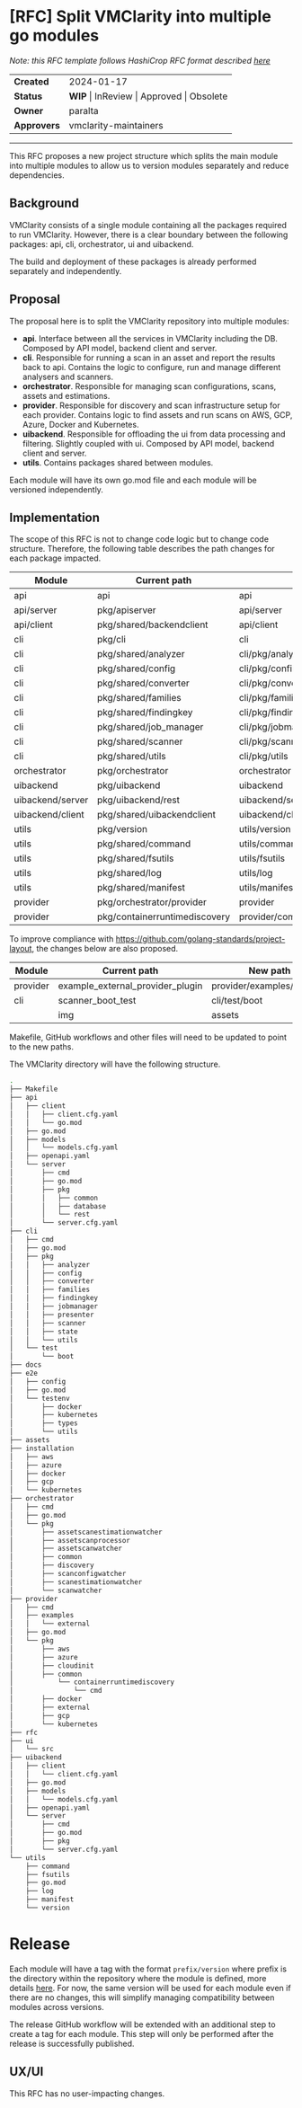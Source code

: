 # [RFC] Split VMClarity into multiple go modules

*Note: this RFC template follows HashiCrop RFC format described [here](https://works.hashicorp.com/articles/rfc-template)*

|               |                                             |
| ------------- | ------------------------------------------- |
| **Created**   | 2024-01-17                                  |
| **Status**    | **WIP** \| InReview \| Approved \| Obsolete |
| **Owner**     | paralta                                     |
| **Approvers** | vmclarity-maintainers                       |

---

This RFC proposes a new project structure which splits the main module into multiple modules to allow us to version modules separately and reduce dependencies.

## Background

VMClarity consists of a single module containing all the packages required to run VMClarity. However, there is a clear boundary between the following packages: api, cli, orchestrator, ui and uibackend.

The build and deployment of these packages is already performed separately and independently.

## Proposal

The proposal here is to split the VMClarity repository into multiple modules:

- **api**. Interface between all the services in VMClarity including the DB. Composed by API model, backend client and server.
- **cli**. Responsible for running a scan in an asset and report the results back to api. Contains the logic to configure, run and manage different analysers and scanners. 
- **orchestrator**. Responsible for managing scan configurations, scans, assets and estimations.
- **provider**. Responsible for discovery and scan infrastructure setup for each provider. Contains logic to find assets and run scans on AWS, GCP, Azure, Docker and Kubernetes.
- **uibackend**. Responsible for offloading the ui from data processing and filtering. Slightly coupled with ui. Composed by API model, backend client and server.
- **utils**. Contains packages shared between modules.

Each module will have its own go.mod file and each module will be versioned independently.

## Implementation

The scope of this RFC is not to change code logic but to change code structure. Therefore, the following table describes the path changes for each package impacted.

| Module           | Current path                  | New path                         | Version Tag                             |
| ---------------- | ----------------------------- | -------------------------------- | --------------------------------------- |
| api              | api                           | api                              | api/v0.7.0                              |
| api/server       | pkg/apiserver                 | api/server                       | api/server/v0.7.0                       |
| api/client       | pkg/shared/backendclient      | api/client                       | api/client/v0.7.0                       |
| cli              | pkg/cli                       | cli                              | cli/v0.7.0                              |
| cli              | pkg/shared/analyzer           | cli/pkg/analyzer                 | cli/v0.7.0                              |
| cli              | pkg/shared/config             | cli/pkg/config                   | cli/v0.7.0                              |
| cli              | pkg/shared/converter          | cli/pkg/converter                | cli/v0.7.0                              |
| cli              | pkg/shared/families           | cli/pkg/families                 | cli/v0.7.0                              |
| cli              | pkg/shared/findingkey         | cli/pkg/findingkey               | cli/v0.7.0                              |
| cli              | pkg/shared/job_manager        | cli/pkg/jobmanager               | cli/v0.7.0                              |
| cli              | pkg/shared/scanner            | cli/pkg/scanner                  | cli/v0.7.0                              |
| cli              | pkg/shared/utils              | cli/pkg/utils                    | cli/v0.7.0                              |
| orchestrator     | pkg/orchestrator              | orchestrator                     | orchestrator/v0.7.0                     |
| uibackend        | pkg/uibackend                 | uibackend                        | uibackend/v0.7.0                        |
| uibackend/server | pkg/uibackend/rest            | uibackend/server                 | uibackend/server/v0.7.0                 |
| uibackend/client | pkg/shared/uibackendclient    | uibackend/client                 | uibackend/client/v0.7.0                 |
| utils            | pkg/version                   | utils/version                    | utils/v0.7.0                            |
| utils            | pkg/shared/command            | utils/command                    | utils/v0.7.0                            |
| utils            | pkg/shared/fsutils            | utils/fsutils                    | utils/v0.7.0                            |
| utils            | pkg/shared/log                | utils/log                        | utils/v0.7.0                            |
| utils            | pkg/shared/manifest           | utils/manifest                   | utils/v0.7.0                            |
| provider         | pkg/orchestrator/provider     | provider                         | provider/v0.7.0                         |
| provider         | pkg/containerruntimediscovery | provider/common/runtimediscovery | provider/common/runtimediscovery/v0.7.0 |

To improve compliance with https://github.com/golang-standards/project-layout, the changes below are also proposed.

| Module       | Current path                     | New path                      |
| ------------ | -------------------------------- | ----------------------------- |
| provider     | example_external_provider_plugin | provider/examples/external    |
| cli          | scanner_boot_test                | cli/test/boot                 |
|              | img                              | assets                        |

Makefile, GitHub workflows and other files will need to be updated to point to the new paths.

The VMClarity directory will have the following structure.

```sh
.
├── Makefile
├── api
│   ├── client
│   │   ├── client.cfg.yaml
│   │   └── go.mod
│   ├── go.mod
│   ├── models
│   │   └── models.cfg.yaml
│   ├── openapi.yaml
│   └── server
│       ├── cmd
│       ├── go.mod
│       ├── pkg
│       │   ├── common
│       │   ├── database
│       │   └── rest
│       └── server.cfg.yaml
├── cli
│   ├── cmd
│   ├── go.mod
│   ├── pkg
│   │   ├── analyzer
│   │   ├── config
│   │   ├── converter
│   │   ├── families
│   │   ├── findingkey
│   │   ├── jobmanager
│   │   ├── presenter
│   │   ├── scanner
│   │   ├── state
│   │   └── utils
│   └── test
│       └── boot
├── docs
├── e2e
│   ├── config
│   ├── go.mod
│   └── testenv
│       ├── docker
│       ├── kubernetes
│       ├── types
│       └── utils
├── assets
├── installation
│   ├── aws
│   ├── azure
│   ├── docker
│   ├── gcp
│   └── kubernetes
├── orchestrator
│   ├── cmd
│   ├── go.mod
│   └── pkg
│       ├── assetscanestimationwatcher
│       ├── assetscanprocessor
│       ├── assetscanwatcher
│       ├── common
│       ├── discovery
│       ├── scanconfigwatcher
│       ├── scanestimationwatcher
│       └── scanwatcher
├── provider
│   ├── cmd
│   ├── examples
│   │   └── external
│   ├── go.mod
│   └── pkg
│       ├── aws
│       ├── azure
│       ├── cloudinit
│       ├── common
│           └── containerruntimediscovery
│               └── cmd
│       ├── docker
│       ├── external
│       ├── gcp
│       └── kubernetes
├── rfc
├── ui
│   └── src
├── uibackend
│   ├── client
│   │   └── client.cfg.yaml
│   ├── go.mod
│   ├── models
│   │   └── models.cfg.yaml
│   ├── openapi.yaml
│   └── server
│       ├── cmd
│       ├── go.mod
│       ├── pkg
│       └── server.cfg.yaml
└── utils
    ├── command
    ├── fsutils
    ├── go.mod
    ├── log
    ├── manifest
    └── version
```

# Release

Each module will have a tag with the format `prefix/version` where prefix is the directory within the repository where the module is defined, more details [here](https://go.dev/wiki/Modules#publishing-a-release). For now, the same version will be used for each module even if there are no changes, this will simplify managing compatibility between modules across versions.

The release GitHub workflow will be extended with an additional step to create a tag for each module. This step will only be performed after the release is successfully published.

## UX/UI

This RFC has no user-impacting changes.
